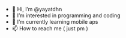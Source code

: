 - 👋 Hi, I’m @yayatdhn
- 👀 I’m interested in programming and coding
- 🌱 I’m currently learning mobile aps
- 📫 How to reach me ( just pm )

<!---
yayatdhn/yayatdhn is a ✨ special ✨ repository because its `README.md` (this file) appears on your GitHub profile.
You can click the Preview link to take a look at your changes.
--->

